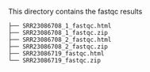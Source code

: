 This directory contains the fastqc results
```
├── SRR23086708_1_fastqc.html
├── SRR23086708_1_fastqc.zip
├── SRR23086708_2_fastqc.html
├── SRR23086708_2_fastqc.zip
├── SRR23086719_fastqc.html
└── SRR23086719_fastqc.zip
```
